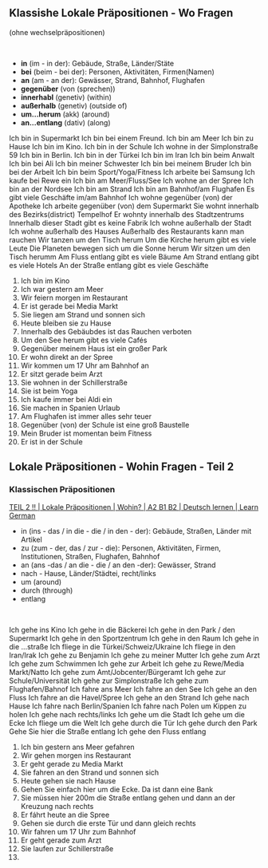 
## Klassishe Lokale Präpositionen - Wo Fragen
(ohne wechselpräpositionen)

&nbsp;

- **in** (im - in der):
  Gebäude, Straße, Länder/Stäte
- **bei** (beim - bei der):
  Personen, Aktivitäten, Firmen(Namen)
- **an** (am - an der):
  Gewässer, Strand, Bahnhof, Flughafen
- **gegenüber** (von (sprechen))
- **innerhabl** (genetiv) (within)
- **außerhalb** (genetiv) (outside of)
- **um...herum** (akk) (around)
- **an...entlang** (dativ) (along)
  
 
Ich bin in Supermarkt
Ich bin bei einem Freund.
Ich bin am Meer
Ich bin zu Hause
Ich bin im Kino. Ich bin in der Schule
Ich wohne in der Simplonstraße 59
Ich bin in Berlin. Ich bin in der Türkei
Ich bin im Iran
Ich bin beim Anwalt
Ich bin bei Ali
Ich bin meiner Schwester
Ich bin bei meinem Bruder
Ich bin bei der Arbeit
Ich bin beim Sport/Yoga/Fitness
Ich arbeite bei Samsung
Ich kaufe bei Rewe ein
Ich bin am Meer/Fluss/See
Ich wohne an der Spree
Ich bin an der Nordsee
Ich bin am Strand
Ich bin am Bahnhof/am Flughafen
Es gibt viele Geschäfte im/am Bahnhof
Ich wohne gegenüber (von) der Apotheke
Ich arbeite gegenüber (von) dem Supermarkt
Sie wohnt innerhalb des Bezirks(district) Tempelhof
Er wohnty innerhalb des Stadtzentrums
Innerhalb dieser Stadt gibt es keine Fabrik
Ich wohne außerhalb der Stadt
Ich wohne außerhalb des Hauses
Außerhalb des Restaurants kann man rauchen
Wir tanzen um den Tisch herum
Um die Kirche herum gibt es viele Leute
Die Planeten bewegen sich um die Sonne herum
Wir sitzen um den Tisch herumm
Am Fluss entlang gibt es viele Bäume
Am Strand entlang gibt es viele Hotels
An der Straße entlang gibt es viele Geschäfte

1. Ich bin im Kino
2. Ich war gestern am Meer
3. Wir feiern morgen im Restaurant
4. Er ist gerade bei Media Markt
5. Sie liegen am Strand und sonnen sich
6. Heute bleiben sie zu Hause
7. Innerhalb des Gebäubdes ist das Rauchen verboten
8. Um den See herum gibt es viele Cafés
9. Gegenüber meinem Haus ist ein großer Park
10. Er wohn direkt an der Spree
11. Wir kommen um 17 Uhr am Bahnhof an
12. Er sitzt gerade beim Arzt
13. Sie wohnen in der Schillerstraße
14. Sie ist beim Yoga
15. Ich kaufe immer bei Aldi ein
16. Sie machen in Spanien Urlaub
17. Am Flughafen ist immer alles sehr teuer
18. Gegenüber (von) der Schule ist eine groß Baustelle
19. Mein Bruder ist momentan beim Fitness
20. Er ist in der Schule

## Lokale Präpositionen - Wohin Fragen - Teil 2

### Klassischen Präpositionen

[TEIL 2 !! | Lokale Präpositionen | Wohin? | A2 B1 B2 | Deutsch lernen | Learn German](https://youtu.be/UCkDgqhjvow)

- in (ins - das / in die - die / in den - der): 
  Gebäude, Straßen, Länder mit Artikel
- zu (zum - der, das  / zur - die): 
  Personen, Aktivitäten, Firmen, Institutionen, Straßen, Flughafen, Bahnhof
- an (ans -das / an die - die / an den -der): 
  Gewässer, Strand
- nach - Hause, Länder/Städtei, recht/links
- um (around)
- durch (through)
- entlang

&nbsp;

Ich gehe ins Kino
Ich gehe in die Bäckerei
Ich gehe in den Park / den Supermarkt
Ich gehe in den Sportzentrum
Ich gehe in den Raum
Ich gehe in die ...straße
Ich fliege in die Türkei/Schweiz/Ukraine
Ich fliege in den Iran/Irak
Ich gehe zu Benjamin
Ich gehe zu meiner Mutter
Ich gehe zum Arzt
Ich gehe zum Schwimmen
Ich gehe zur Arbeit
Ich gehe zu Rewe/Media Markt/Natto
Ich gehe zum Amt/Jobcenter/Bürgeramt
Ich gehe zur Schule/Universität
Ich gehe zur Simplonstraße
Ich gehe zum Flughafen/Bahnof
Ich fahre ans Meer
Ich fahre an den See
Ich gehe an den Fluss
Ich fahre an die Havel/Spree
Ich gehe an den Strand
Ich gehe nach Hause
Ich fahre nach Berlin/Spanien
Ich fahre nach Polen um Kippen zu holen
Ich gehe nach rechts/links
Ich gehe um die Stadt
Ich gehe um die Ecke
Ich fliege um die Welt
Ich gehe durch die Tür
Ich gehe durch den Park
Gehe Sie hier die Straße entlang
Ich gehe den Fluss entlang

1. Ich bin gestern ans Meer gefahren
2. Wir gehen morgen ins Restaurant
3. Er geht gerade zu Media Markt
4. Sie fahren an den Strand und sonnen sich
5. Heute gehen sie nach Hause
6. Gehen Sie einfach hier um die Ecke. Da ist dann eine Bank
7. Sie müssen hier 200m die Straße entlang gehen und dann an der Kreuzung nach rechts
8. Er fáhrt heute an die Spree
9. Gehen sie durch die erste Tür und dann gleich rechts
10. Wir fahren um 17 Uhr zum Bahnhof
11. Er geht gerade zum Arzt
13. Sie laufen zur Schillerstraße
14. 















